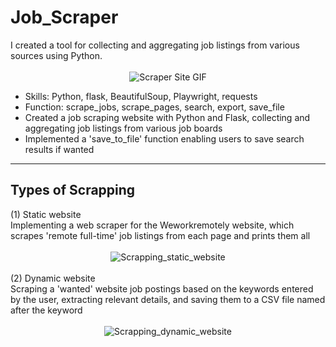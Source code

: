 <h1>Job_Scraper</h1>
<div>I created a tool for collecting and aggregating job listings from various sources using Python.</div>
<br>
<div align="center">
  <img src="https://github.com/SaetbyeolL/Job_Scraper/assets/105615793/e2c8a60d-4540-415c-836e-b87a97681bf1" alt="Scraper Site GIF">
</div>

- Skills: Python, flask, BeautifulSoup, Playwright, requests
- Function: scrape_jobs, scrape_pages, search, export, save_file
- Created a job scraping website with Python and Flask, collecting and aggregating job listings from various job boards
- Implemented a 'save_to_file' function enabling users to save search results if wanted
________________________________________________________________________________________________________________________________________________________________________________________

<h2>Types of Scrapping</h2>
<div>(1) Static website</div>
<div>Implementing a web scraper for the Weworkremotely website, which scrapes 'remote full-time' job listings from each page and prints them all</div>
<br>
<div align="center">
  <img src="https://github.com/SaetbyeolL/Job_Scraper/assets/105615793/21bc92db-1b76-49f7-bc93-7dac72f626a5" alt="Scrapping_static_website">
</div>
<br>

<div>(2) Dynamic website</div>
<div>Scraping a 'wanted' website job postings based on the keywords entered by the user, extracting relevant details, and saving them to a CSV file named after the keyword</div>
<br>
<div align="center">
  <img src="https://github.com/SaetbyeolL/Job_Scraper/assets/105615793/7131991b-d807-4671-a9b7-7592ba715717" alt="Scrapping_dynamic_website">
</div>
<br>

